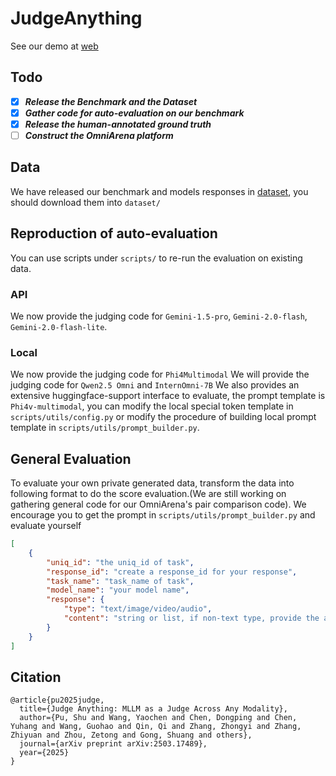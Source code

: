 # JudgeAnything
See our demo at [web](https://urrealhero.github.io/judgeanythingweb/)

## Todo
- [x] ___Release the Benchmark and the Dataset___
- [x] ___Gather code for auto-evaluation on our benchmark___
- [x] ___Release the human-annotated ground truth___
- [ ] ___Construct the OmniArena platform___

## Data
We have released our benchmark and models responses in 
[dataset](https://huggingface.co/datasets/pudashi/JudgeAnything), you should download them into `dataset/`


## Reproduction of auto-evaluation
You can use scripts under `scripts/` to re-run the evaluation on existing data. 

### API
We now provide the judging code for `Gemini-1.5-pro`, `Gemini-2.0-flash`, `Gemini-2.0-flash-lite`.


### Local 
We now provide the judging code for `Phi4Multimodal`
We will provide the judging code for `Qwen2.5 Omni` and `InternOmni-7B`
We also provides an extensive huggingface-support interface to evaluate, the prompt template is `Phi4v-multimodal`, you can modify the local special token template in `scripts/utils/config.py` or modify the procedure of building local prompt template in `scripts/utils/prompt_builder.py`.

## General Evaluation
To evaluate your own private generated data, transform the data into following format to do the score evaluation.(We are still working on gathering general code for our OmniArena's pair comparison code). We encourage you to get the prompt in `scripts/utils/prompt_builder.py` and evaluate yourself
```json
[
    {
        "uniq_id": "the uniq_id of task",
        "response_id": "create a response_id for your response",
        "task_name": "task_name of task",
        "model_name": "your model name",
        "response": {
            "type": "text/image/video/audio",
            "content": "string or list, if non-text type, provide the abspath here"
        }
    }
]
```

## Citation
```
@article{pu2025judge,
  title={Judge Anything: MLLM as a Judge Across Any Modality},
  author={Pu, Shu and Wang, Yaochen and Chen, Dongping and Chen, Yuhang and Wang, Guohao and Qin, Qi and Zhang, Zhongyi and Zhang, Zhiyuan and Zhou, Zetong and Gong, Shuang and others},
  journal={arXiv preprint arXiv:2503.17489},
  year={2025}
}
```